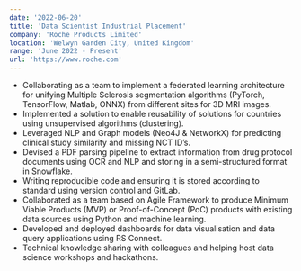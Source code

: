 ```yaml
---
date: '2022-06-20'
title: 'Data Scientist Industrial Placement'
company: 'Roche Products Limited'
location: 'Welwyn Garden City, United Kingdom'
range: 'June 2022 - Present'
url: 'https://www.roche.com'
---
```


- Collaborating as a team to implement a federated learning architecture for unifying Multiple Sclerosis segmentation algorithms (PyTorch, TensorFlow, Matlab, ONNX) from different sites for 3D MRI images.
- Implemented a solution to enable reusability of solutions for countries using unsupervised algorithms (clustering).
- Leveraged NLP and Graph models (Neo4J & NetworkX) for predicting clinical study similarity and missing NCT ID’s.
- Devised a PDF parsing pipeline to extract information from drug protocol documents using OCR and NLP and storing in a semi-structured format in Snowflake.
- Writing reproducible code and ensuring it is stored according to standard using version control and GitLab. 
- Collaborated as a team based on Agile Framework to produce Minimum Viable Products (MVP) or Proof-of-Concept (PoC) products with existing data sources using Python and machine learning.
- Developed and deployed dashboards for data visualisation and data query applications using RS Connect.
- Technical knowledge sharing with colleagues and helping host data science workshops and hackathons.


